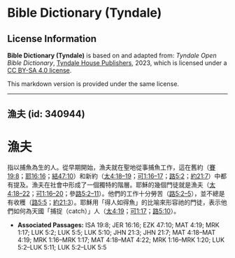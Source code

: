# Bible Dictionary (Tyndale)

## License Information

**Bible Dictionary (Tyndale)** is based on and adapted from: _Tyndale Open Bible Dictionary_, [Tyndale House Publishers](https://tyndaleopenresources.com/), 2023, which is licensed under a [CC BY-SA 4.0 license](https://creativecommons.org/licenses/by-sa/4.0/legalcode.en).

This markdown version is provided under the same license.



--------------------------------

## 漁夫 (id: 340944)

漁夫
==

指以捕魚為生的人。從早期開始，漁夫就在聖地從事捕魚工作，這在舊約（[賽19:8](https://ref.ly/Isa19:8)；[耶16:16](https://ref.ly/Jer16:16)；[結47:10](https://ref.ly/Ezek47:10)）和新約（[太4:18–19](https://ref.ly/Matt4:18-Matt4:19)；[可1:16–17](https://ref.ly/Mark1:16-Mark1:17)；[路5:2](https://ref.ly/Luke5:2)；[約21:7](https://ref.ly/John21:7)）中都有提及。漁夫在社會中形成了一個獨特的階層。耶穌的幾個門徒就是漁夫（[太4:18–22](https://ref.ly/Matt4:18-Matt4:22)；[可1:16–20](https://ref.ly/Mark1:16-Mark1:20)；參[路5:2–11](https://ref.ly/Luke5:2-Luke5:11)）。他們的工作十分勞苦（[路5:2–5](https://ref.ly/Luke5:2-Luke5:5)），並不總是有收穫（[路5:5](https://ref.ly/Luke5:5)；[約21:3](https://ref.ly/John21:3)）。耶穌用「得人如得魚」的比喻來形容祂的門徒，表示他們如何為天國「捕捉（catch）」人（[太4:19](https://ref.ly/Matt4:19)；[可1:17](https://ref.ly/Mark1:17)；[路5:10](https://ref.ly/Luke5:10)）。

* **Associated Passages:** ISA 19:8; JER 16:16; EZK 47:10; MAT 4:19; MRK 1:17; LUK 5:2; LUK 5:5; LUK 5:10; JHN 21:3; JHN 21:7; MAT 4:18–MAT 4:19; MRK 1:16–MRK 1:17; MAT 4:18–MAT 4:22; MRK 1:16–MRK 1:20; LUK 5:2–LUK 5:11; LUK 5:2–LUK 5:5

